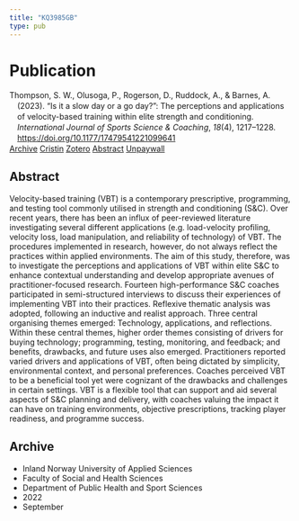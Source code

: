 ```yaml
---
title: "KQ3985GB"
type: pub
---
```

<h1>Publication</h1>
<article id="csl-bib-container-KQ3985GB" class="csl-bib-container">
  <div class="csl-bib-body" style="line-height: 1.35; padding-left: 1em; text-indent:-1em;">
  <div class="csl-entry">Thompson, S. W., Olusoga, P., Rogerson, D., Ruddock, A., &amp; Barnes, A. (2023). &#x201C;Is it a slow day or a go day?&#x201D;: The perceptions and applications of velocity-based training within elite strength and conditioning. <i>International Journal of Sports Science &amp; Coaching</i>, <i>18</i>(4), 1217&#x2013;1228. <a href="https://doi.org/10.1177/17479541221099641">https://doi.org/10.1177/17479541221099641</a></div>
</div>
  <div class="csl-bib-buttons">
    <a href="#taxonomy-article-KQ3985GB" class="csl-bib-button">Archive</a>
    <a href="https://app.cristin.no/results/show.jsf?id=2050282" alt="Cristin URL" class="csl-bib-button">Cristin</a>
    <a href="http://zotero.org/groups/5402882/items/KQ3985GB" alt="Zotero URL" class="csl-bib-button">Zotero</a>
    <a href="#abstract-article-KQ3985GB" class="csl-bib-button">Abstract</a>
    <a href="https://journals.sagepub.com/doi/pdf/10.1177/17479541221099641" class="csl-bib-button">Unpaywall</a>
  </div>
  <div id="csl-bib-meta-container-KQ3985GB"></div>
</article>
<div id="csl-bib-meta-KQ3985GB" class="csl-bib-meta">
  <article id="abstract-article-KQ3985GB" class="abstract-article">
    <h1>Abstract</h1>
    Velocity-based training (VBT) is a contemporary prescriptive, programming, and testing tool commonly utilised in strength and conditioning (S&amp;C). Over recent years, there has been an influx of peer-reviewed literature investigating several different applications (e.g. load-velocity profiling, velocity loss, load manipulation, and reliability of technology) of VBT. The procedures implemented in research, however, do not always reflect the practices within applied environments. The aim of this study, therefore, was to investigate the perceptions and applications of VBT within elite S&amp;C to enhance contextual understanding and develop appropriate avenues of practitioner-focused research. Fourteen high-performance S&amp;C coaches participated in semi-structured interviews to discuss their experiences of implementing VBT into their practices. Reflexive thematic analysis was adopted, following an inductive and realist approach. Three central organising themes emerged: Technology, applications, and reflections. Within these central themes, higher order themes consisting of drivers for buying technology; programming, testing, monitoring, and feedback; and benefits, drawbacks, and future uses also emerged. Practitioners reported varied drivers and applications of VBT, often being dictated by simplicity, environmental context, and personal preferences. Coaches perceived VBT to be a beneficial tool yet were cognizant of the drawbacks and challenges in certain settings. VBT is a flexible tool that can support and aid several aspects of S&amp;C planning and delivery, with coaches valuing the impact it can have on training environments, objective prescriptions, tracking player readiness, and programme success.
  </article>
  <article id="taxonomy-article-KQ3985GB" class="taxonomy-article">
    <h1>Archive</h1>
    <ul>
      <li>Inland Norway University of Applied Sciences</li>
      <li>Faculty of Social and Health Sciences</li>
      <li>Department of Public Health and Sport Sciences</li>
      <li>2022</li>
      <li>September</li>
    </ul>
  </article>
</div>
